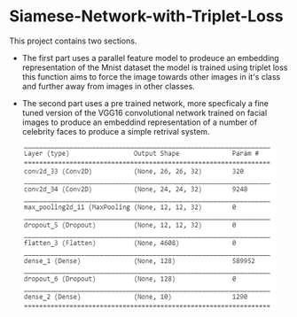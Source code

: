 # Siamese-Network-with-Triplet-Loss

This project contains two sections.

* The first part uses a parallel feature model to prodeuce an embedding representation of the Mnist dataset the model is trained using triplet loss this function aims to force the image towards other images in it's class and further away from images in other classes.

* The second part uses a pre trained network, more specficaly a fine tuned version of the VGG16 convolutional network trained on facial images to produce an embeddind representation of a number of celebrity faces to produce a simple retrival system.


<p align="center">
  <img width="460" height="300" src="images/image1.png">
</p>
